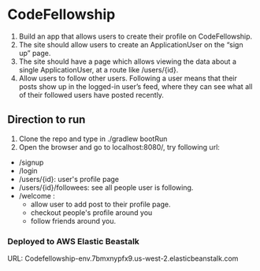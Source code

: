 # CodeFellowship

1. Build an app that allows users to create their profile on CodeFellowship.
2. The site should allow users to create an ApplicationUser on the “sign up” page.
3. The site should have a page which allows viewing the data about a single ApplicationUser, at a route like /users/{id}.
4. Allow users to follow other users. Following a user means that their 
posts show up in the logged-in user’s feed, where they can see what all 
of their followed users have posted recently.


## Direction to run
1. Clone the repo and type in ./gradlew bootRun
2. Open the browser and go to localhost:8080/, try following url:
- /signup
- /login
- /users/{id}: user's profile page
- /users/{id}/followees: see all people user is following.
- /welcome : 
  - allow user to add post to their profile page. 
  - checkout people's profile around you
  - follow friends around you.

### Deployed to AWS Elastic Beastalk
URL: Codefellowship-env.7bmxnypfx9.us-west-2.elasticbeanstalk.com 